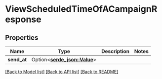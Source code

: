 # ViewScheduledTimeOfACampaignResponse

## Properties

Name | Type | Description | Notes
------------ | ------------- | ------------- | -------------
**send_at** | Option<[**serde_json::Value**](.md)> |  | 

[[Back to Model list]](../README.md#documentation-for-models) [[Back to API list]](../README.md#documentation-for-api-endpoints) [[Back to README]](../README.md)


